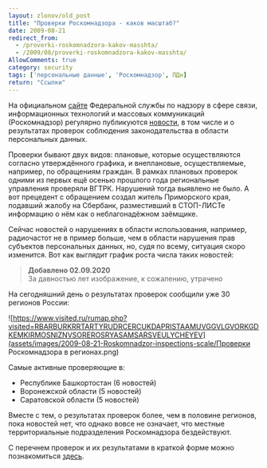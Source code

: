 ```yaml
---
layout: zlonov/old_post
title: "Проверки Роскомнадзора - каков масштаб?"
date: 2009-08-21
redirect_from:
  - /proverki-roskomnadzora-kakov-masshta/
  - /2009/08/proverki-roskomnadzora-kakov-masshta/
AllowComments: true
category: security
tags: ['персональные данные', 'Роскомнадзор', ПДн]
return: "Ссылки"
---
```

На официальном [сайте](http://www.rsoc.ru/) Федеральной службы по надзору в сфере связи, информационных технологий и массовых коммуникаций (Роскомнадзор) регулярно публикуются [новости](http://www.rsoc.ru/main/about/regional_news.shtml?section=25&mode=a&page=), в том числе и о результатах проверок соблюдения законодательства в области персональных данных.

Проверки бывают двух видов: плановые, которые осуществляются согласно утверждённого графика, и внеплановые, осуществляемые, например, по обращениям граждан. В рамках плановых проверок одними из первых ещё осенью прошлого года региональные управления проверяли ВГТРК. Нарушений тогда выявлено не было. А вот прецедент с обращением создал житель Приморского края, подавший жалобу на Сбербанк, разместивший в СТОП-ЛИСТе информацию о нём как о неблагонадёжном заёмщике.

Сейчас новостей о нарушениях в области использования, например, радиочастот не в пример больше, чем в области нарушения прав субъектов персональных данных, но, судя по всему, ситуация скоро изменится. Вот как выглядит график роста числа таких новостей:

> **Добавлено 02.09.2020**\
> За давностью лет изображение, к сожалению, утрачено

На сегодняшний день о результатах проверок сообщили уже 30 регионов России:

![https://www.visited.ru/rumap.php?visited=RBARBURKRRTARTYRUDRCERCUKDAPRISTAAMUVGGVLGVORKGDKEMKIRMOSNIZNVSOREROSRYASAMSARSVEULYCHEYEV](assets/images/2009-08-21-Roskomnadzor-inspections-scale/Проверки Роскомнадзора в регионах.png)

Самые активные проверяющие в:
- Республике Башкортостан (6 новостей)
- Воронежской области (5 новостей)
- Саратовской области (5 новостей)

Вместе с тем, о результатах проверок более, чем в половине регионов, пока новостей нет, что однако вовсе не означает, что местные территориальные подразделения Роскомнадзора бездействуют.

С перечнем проверок и их результатами в краткой форме можно познакомиться [здесь](http://www.zlonov.ru/?q=personaldata/inspections).
